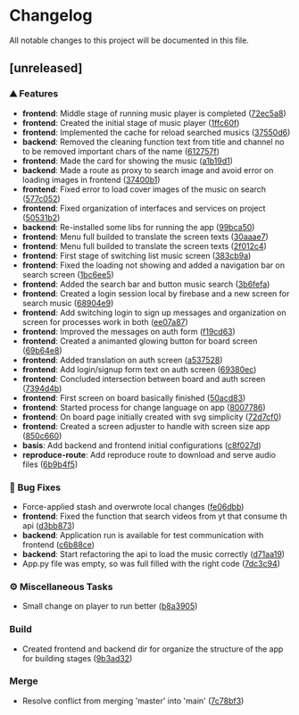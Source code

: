 # Changelog

All notable changes to this project will be documented in this file.

## [unreleased]

### <!-- 0 -->⛰️  Features

-   **frontend**:  Middle stage of running music player is completed ([72ec5a8](72ec5a80477ea96580cab27569bb6a9e72ced7e0))
-   **frontend**:  Created the initial stage of music player ([1ffc60f](1ffc60f7006ea02826dbd30e76ff97bf0e86c1ad))
-   **frontend**:  Implemented the cache for reload searched musics ([37550d6](37550d6fadd4ce7f5079adc61f6a685b949abcb8))
-   **backend**:  Removed the cleaning function text from title and channel no to be removed important chars of the name ([612757f](612757f70149567fc5c0da89b4642ab2aa9e0946))
-   **frontend**:  Made the card for showing the music ([a1b19d1](a1b19d10adf47f048a71346ccba4b3915ce0280c))
-   **backend**:  Made a route as proxy to search image and avoid error on loading images in frontend ([37400b1](37400b19c6414aaca13e8bf0415bc4482d3ac5a8))
-   **frontend**:  Fixed error to load cover images of the music on search ([577c052](577c052309c0ea1253dbf1b6a83f265aaf2d175b))
-   **frontend**:  Fixed organization of interfaces and services on project ([50531b2](50531b2cc2ff372edb5b82a86e4a3884ab70074c))
-   **backend**:  Re-installed some libs for running the app ([99bca50](99bca503487398a27e80be78e28a2dc65a27251a))
-   **frontend**:  Menu full builded to translate the screen texts ([30aaae7](30aaae79f9244e85bff598f4a5f02cc44632c802))
-   **frontend**:  Menu full builded to translate the screen texts ([2f012c4](2f012c428d9833b349060c60021cc3ea42a609a0))
-   **frontend**:  First stage of switching list music screen ([383cb9a](383cb9aff1342b1ed0bac9c2dc336e51b4f22338))
-   **frontend**:  Fixed the loading not showing and added a navigation bar on search screen ([1bc6ee5](1bc6ee5e39e0addc67212f8a819cd73aeac3620a))
-   **frontend**:  Added the search bar and button music search ([3b6fefa](3b6fefab4cf3e0cd74345a0ea4ef8d68e50dcf34))
-   **frontend**:  Created a login session local by firebase and a new screen for search music ([68904e9](68904e993e0b49d83afb142d911c44d2145110cf))
-   **frontend**:  Add switching login to sign up messages and organization on screen for processes work in both ([ee07a87](ee07a87ab680cdbcfe028afb0cd6a8ac6d20bd3a))
-   **frontend**:  Improved the messages on auth form ([f19cd63](f19cd63dc4a174d1b35bad47e7cc43a8d734c2a0))
-   **frontend**:  Created a animanted glowing button for board screen ([69b64e8](69b64e818d2844970fa12fa2a179af4f38221718))
-   **frontend**:  Added translation on auth screen ([a537528](a53752858d3786289ebfef5f811333520d4a2d43))
-   **frontend**:  Add login/signup form text on auth screen ([69380ec](69380ec32d292b4e4aead10e01b8da038845925c))
-   **frontend**:  Concluded intersection between board and auth screen ([7394d4b](7394d4b53b14c97df6d40e43f64e40925279400b))
-   **frontend**:  First screen on board basically finished ([50acd83](50acd835bc66f46de52dc07c164e147e2aac65fd))
-   **frontend**:  Started process for change language on app ([8007786](8007786a35857e6f8d7baa3e2ce85f221cdcfd53))
-   **frontend**:  On board page initially created with svg simplicity ([72d7cf0](72d7cf0ea455968e34a6f51fc9bffd9b815bd3ae))
-   **frontend**:  Created a screen adjuster to handle with screen size app ([850c660](850c660ccd10f1772e6d4e759c4ebe50a87ce85f))
-   **basis**:  Add backend and frontend initial configurations ([c8f027d](c8f027dd81b9147474b29cfd20e477ad6a9fb0a2))
-   **reproduce-route**:  Add reproduce route to download and serve audio files ([6b9b4f5](6b9b4f50ad9be7cf6a8da0f3eaef7fe08698fa78))

### <!-- 1 -->🐛 Bug Fixes

-   Force-applied stash and overwrote local changes ([fe06dbb](fe06dbb2b8c2e4898965e8c1a314124bde3dd63f))
-   **frontend**:  Fixed the function that search videos from yt that consume th api ([d3bb873](d3bb8730b6150ff5e3f95973161dd10cc02c7df6))
-   **backend**:  Application run is available for test communication with frontend ([c6b88ce](c6b88cea72ad7ae152380f052033220f23079d8d))
-   **backend**:  Start refactoring the api to load the music correctly ([d71aa19](d71aa19f7ee9dfac9bab038a7de86231d0a4a858))
-   App.py file was empty, so was full filled with the right code ([7dc3c94](7dc3c94acce4981fe882dceab6ac3bca84f9d0a8))

### <!-- 7 -->⚙️ Miscellaneous Tasks

-   Small change on player to run better ([b8a3905](b8a39054cd31a8867f1ac4f7c22d0f60ce9addd7))

### Build

-   Created frontend and backend dir for organize the structure of the app for building stages ([9b3ad32](9b3ad328c63a5dee3e23cf9c5ccc648d37d10a53))

### Merge

-   Resolve conflict from merging 'master' into 'main' ([7c78bf3](7c78bf36ed10218f653fb739cc9132f620045a49))

<!-- generated by git-cliff -->

